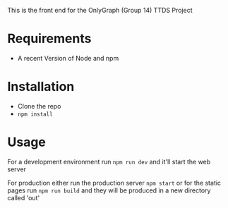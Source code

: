 This is the front end for the OnlyGraph (Group 14) TTDS Project

# Requirements

- A recent Version of Node and npm

# Installation

- Clone the repo
- `npm install`

# Usage

For a development environment run `npm run dev` and it'll start the web server

For production either run the production server `npm start` or for the static pages run `npm run build` and they will be produced in a new directory called 'out'
